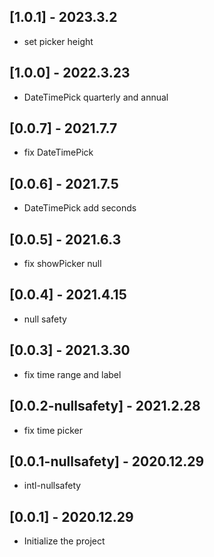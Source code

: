 ## [1.0.1] - 2023.3.2

- set picker height

## [1.0.0] - 2022.3.23

- DateTimePick quarterly and annual

## [0.0.7] - 2021.7.7
 
- fix DateTimePick

## [0.0.6] - 2021.7.5
 
- DateTimePick add seconds

## [0.0.5] - 2021.6.3
 
- fix showPicker null

## [0.0.4] - 2021.4.15 

- null safety

## [0.0.3] - 2021.3.30 

- fix time range and label 

## [0.0.2-nullsafety] - 2021.2.28 

- fix time picker

## [0.0.1-nullsafety] - 2020.12.29 

- intl-nullsafety

## [0.0.1] - 2020.12.29 

- Initialize the project

